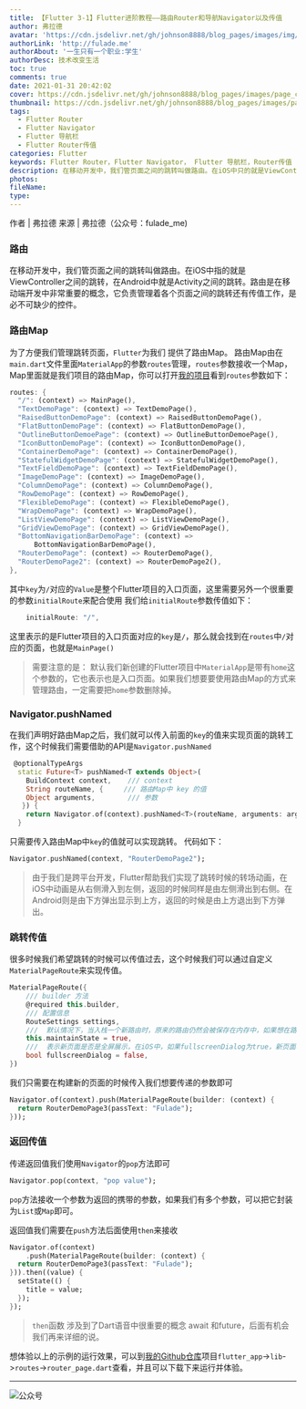 ```yaml
---
title: 【Flutter 3-1】Flutter进阶教程——路由Router和导航Navigator以及传值
author: 弗拉德
avatar: 'https://cdn.jsdelivr.net/gh/johnson8888/blog_pages/images/img/avatar.jpg'
authorLink: 'http://fulade.me'
authorAbout: '一生只有一个职业:学生'
authorDesc: 技术改变生活
toc: true
comments: true
date: 2021-01-31 20:42:02
cover: https://cdn.jsdelivr.net/gh/johnson8888/blog_pages/images/page_conver_flutter_blue.jpeg
thumbnail: https://cdn.jsdelivr.net/gh/johnson8888/blog_pages/images/page_conver_flutter_blue.jpeg
tags:
  - Flutter Router
  - Flutter Navigator
  - Flutter 导航栏
  - Flutter Router传值
categories: Flutter
keywords: Flutter Router，Flutter Navigator， Flutter 导航栏，Router传值
description: 在移动开发中，我们管页面之间的跳转叫做路由。在iOS中只的就是ViewController之间的跳转，在Android中就是Activity之间的跳转。路由是在移动端开发中非常重要的概念，它负责管理着各个页面之间的跳转还有传值工作，是必不可缺少的控件。
photos:
fileName:
type:
---
```


作者 | 弗拉德
来源 | 弗拉德（公众号：fulade_me)

### 路由
在移动开发中，我们管页面之间的跳转叫做路由。在iOS中指的就是ViewController之间的跳转，在Android中就是Activity之间的跳转。路由是在移动端开发中非常重要的概念，它负责管理着各个页面之间的跳转还有传值工作，是必不可缺少的控件。

### 路由Map
为了方便我们管理跳转页面，`Flutter`为我们 提供了路由Map。
路由Map由在`main.dart`文件里面`MaterialApp`的参数`routes`管理，`routes`参数接收一个Map，Map里面就是我们项目的路由Map，你可以打开[我的项目](https://github.com/Johnson8888/learn_flutter)看到`routes`参数如下：
``` dart
routes: {
  "/": (context) => MainPage(),
  "TextDemoPage": (context) => TextDemoPage(),
  "RaisedButtonDemoPage": (context) => RaisedButtonDemoPage(),
  "FlatButtonDemoPage": (context) => FlatButtonDemoPage(),
  "OutlineButtonDemoePage": (context) => OutlineButtonDemoePage(),
  "IconButtonDemoPage": (context) => IconButtonDemoPage(),
  "ContainerDemoPage": (context) => ContainerDemoPage(),
  "StatefulWidgetDemoPage": (context) => StatefulWidgetDemoPage(),
  "TextFieldDemoPage": (context) => TextFieldDemoPage(),
  "ImageDemoPage": (context) => ImageDemoPage(),
  "ColumnDemoPage": (context) => ColumnDemoPage(),
  "RowDemoPage": (context) => RowDemoPage(),
  "FlexibleDemoPage": (context) => FlexibleDemoPage(),
  "WrapDemoPage": (context) => WrapDemoPage(),
  "ListViewDemoPage": (context) => ListViewDemoPage(),
  "GridViewDemoPage": (context) => GridViewDemoPage(),
  "BottomNavigationBarDemoPage": (context) =>
      BottomNavigationBarDemoPage(),
  "RouterDemoPage": (context) => RouterDemoPage(),
  "RouterDemoPage2": (context) => RouterDemoPage2(),
},
```
其中`key`为`/`对应的`Value`是整个Flutter项目的入口页面，这里需要另外一个很重要的参数`initialRoute`来配合使用
我们给`initialRoute`参数传值如下：
``` dart 
    initialRoute: "/",
```
这里表示的是Flutter项目的入口页面对应的`key`是`/`，那么就会找到在`routes`中`/`对应的页面，也就是`MainPage()`

> 需要注意的是：
默认我们新创建的Flutter项目中`MaterialApp`是带有`home`这个参数的，它也表示也是入口页面。如果我们想要要使用路由Map的方式来管理路由，一定需要把`home`参数删除掉。

###  Navigator.pushNamed
在我们声明好路由Map之后，我们就可以传入前面的`key`的值来实现页面的跳转工作，这个时候我们需要借助的API是`Navigator.pushNamed`
``` dart
 @optionalTypeArgs
  static Future<T> pushNamed<T extends Object>(
    BuildContext context,    /// context
    String routeName, {     /// 路由Map中 key 的值
    Object arguments,        /// 参数
   }) {
    return Navigator.of(context).pushNamed<T>(routeName, arguments: arguments);
  }
```
只需要传入路由Map中`key`的值就可以实现跳转。
代码如下：
``` dart
Navigator.pushNamed(context, "RouterDemoPage2");
```
> 由于我们是跨平台开发，Flutter帮助我们实现了跳转时候的转场动画，在iOS中动画是从右侧滑入到左侧，返回的时候同样是由左侧滑出到右侧。在Android则是由下方弹出显示到上方，返回的时候是由上方退出到下方弹出。

### 跳转传值
很多时候我们希望跳转的时候可以传值过去，这个时候我们可以通过自定义`MaterialPageRoute`来实现传值。
``` dart
MaterialPageRoute({
    /// builder 方法
    @required this.builder,
    /// 配置信息
    RouteSettings settings,
    ///  默认情况下，当入栈一个新路由时，原来的路由仍然会被保存在内存中，如果想在路由没用的时候释放其所占用的所有资源，可以设置maintainState为false。
    this.maintainState = true,
    ///  表示新页面是否是全屏展示，在iOS中，如果fullscreenDialog为true，新页面将会从屏幕底部滑入
    bool fullscreenDialog = false,
})
```
我们只需要在构建新的页面的时候传入我们想要传递的参数即可
``` dart
Navigator.of(context).push(MaterialPageRoute(builder: (context) {
  return RouterDemoPage3(passText: "Fulade");
}));
```

### 返回传值
传递返回值我们使用`Navigator`的`pop`方法即可
``` dart
Navigator.pop(context, "pop value");
```
`pop`方法接收一个参数为返回的携带的参数，如果我们有多个参数，可以把它封装为`List`或`Map`即可。

返回值我们需要在`push`方法后面使用`then`来接收
```dart
Navigator.of(context)
    .push(MaterialPageRoute(builder: (context) {
  return RouterDemoPage3(passText: "Fulade");
})).then((value) {
  setState(() {
    title = value;
  });
});
```
> `then`函数 涉及到了Dart语音中很重要的概念 await 和future，后面有机会我们再来详细的说。


想体验以上的示例的运行效果，可以到[我的Github仓库](https://github.com/Johnson8888/learn_flutter)项目`flutter_app`->`lib`->`routes`->`router_page.dart`查看，并且可以下载下来运行并体验。


***
![公众号](https://cdn.jsdelivr.net/gh/johnson8888/blog_pages/images/page_footer.jpg)
